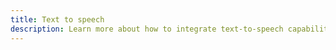 ```yaml
---
title: Text to speech
description: Learn more about how to integrate text-to-speech capabilities into your application using Amplify.
---
```


<inline-fragment platform="js" src="~/lib/predictions/fragments/js/text-speech.md"></inline-fragment>
<inline-fragment platform="ios" src="~/lib/predictions/fragments/ios/text-speech.md"></inline-fragment>